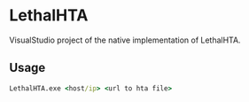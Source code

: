 # LethalHTA
VisualStudio project of the native implementation of LethalHTA.

## Usage
```cmd
LethalHTA.exe <host/ip> <url to hta file>

```



